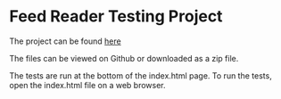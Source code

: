 # Feed Reader Testing Project

The project can be found [here](http://m2bhatt.github.io/frontend-nanodegree-feedreader/)

The files can be viewed on Github or downloaded as a zip file.

The tests are run at the bottom of the index.html page. To run the tests, open the index.html file on a web browser. 
